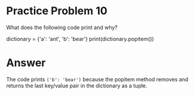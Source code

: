 # Practice Problem 10
What does the following code print and why?

dictionary = {'a': 'ant', 'b': 'bear'}
print(dictionary.popitem())

# Answer
The code prints `('b': 'bear')` because the popitem method removes and returns the last key/value pair in the dictionary as a tuple.